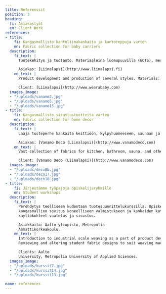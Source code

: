 ```yaml
---
title: Referenssit
position: 3
heading:
  fi: Asiakastyöt
  en: Client Work
references:
- title:
    fi: Kangasmallisto kantoliinakankaita ja kantoreppuja varten
    en: Fabric collection for baby carriers
  description:
    fi_text: |
      Tuotekehitys ja tuotanto. Materiaaleina luomupuuvilla (GOTS), merinovilla (konepestävä, mulesing-free), eurooppalainen pellava (Masters of Linen).

      Asiakas: [Liinalapsi](http://www.liinalapsi.fi)
    en_text: |
      Product development and production of several styles. Materials: organic cotton (GOTS), merino wool (machine washable, mulesing-free), European linen (Masters of Linen).

      Client: [Liinalapsi](http://www.wearababy.com)
  images_image:
  - "/uploads/vanamo2.jpg"
  - "/uploads/vanamo5.jpg"
  - "/uploads/vanamo15.jpg"
- title:
    fi: Kangasmallisto sisustustuotteita varten
    en: Fabric collection for home decor
  description:
    fi_text: |
      Laaja tuoteperhe kankaita keittiöön, kylpyhuoneeseen, saunaan ja kodin muihin käyttökohteisiin.

      Asiakas: [Vanamo Deco (Liinalapsi)](http://www.vanamodeco.com)
    en_text: |
      Vast collection of fabrics for kitchen, bathroom, sauna, and other home textiles.

      Client: [Vanamo Deco (Liinalapsi)](http://www.vanamodeco.com)
  images_image:
  - "/uploads/deco8b.jpg"
  - "/uploads/deco17.jpg"
  - "/uploads/deco18.jpg"
- title:
    fi: Järjestämme työpajoja opiskelijaryhmille
    en: Student workshops
  description:
    fi_text: |
      Perehdytys teolliseen kudontaan tuotesuunnittelukurssilla. Opiskelijoiden
      kangasmallien sovitus koneelliseen valmistukseen ja kankaiden kutominen. Kankaiden
      käyttökohteet vaatetus ja sisustus.

      Asiakkaita: Aalto-yliopisto, Metropolia
      Ammattikorkeakoulu.
    en_text: |
      Introduction to industrial scale weaving as a part of product development courses.
      Reviewing and altering student fabric designs to suit weaving machines. Weaving fabrics for clothing and interior uses.

      Clients: Aalto
      University, Metropolia University of Applied Sciences.
  images_image:
  - "/uploads/kurssit7.jpg"
  - "/uploads/kurssit14.jpg"
  - "/uploads/kurssit13.jpg"

name: references
---
```


